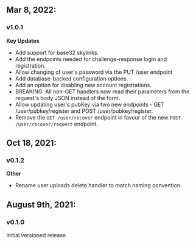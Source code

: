 ## Mar 8, 2022:
### v1.0.1
**Key Updates**
- Add support for base32 skylinks.
- Add the endpoints needed for challenge-response login and registration.
- Allow changing of user's password via the PUT /user endpoint
- Add database-backed configuration options.
- Add an option for disabling new account registrations.
- BREAKING: All non-GET handlers now read their parameters from the request's body JSON instead of the form.  
- Allow updating user's pubKey via two new endpoints - GET /user/pubkey/register and POST /user/pubkey/register. 
- Remove the `GET /user/recover` endpoint in favour of the new `POST /user/recover/request` endpoint.

## Oct 18, 2021:
### v0.1.2
**Other**
- Rename user uploads delete handler to match naming convention.

## August 9th, 2021:
### v0.1.0 
Initial versioned release.

